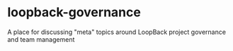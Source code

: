# loopback-governance
A place for discussing "meta" topics around LoopBack project governance and team management
